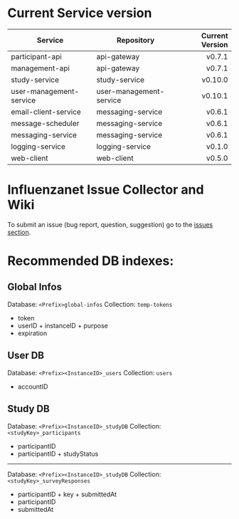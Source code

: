 # Current Service version

| Service        | Repository           | Current Version  |
| -------------- | -------------------- | ----------------:|
| participant-api      | api-gateway | v0.7.1 |
| management-api      | api-gateway | v0.7.1 |
| study-service      | study-service | v0.10.0 |
| user-management-service      | user-management-service | v0.10.1 |
| email-client-service      | messaging-service | v0.6.1 |
| message-scheduler      | messaging-service | v0.6.1 |
| messaging-service      | messaging-service | v0.6.1 |
| logging-service      | logging-service | v0.1.0 |
| web-client      | web-client | v0.5.0 |


# Influenzanet Issue Collector and Wiki

To submit an issue (bug report, question, suggestion) go to the [issues section](https://github.com/influenzanet/influenzanet/issues).

# Recommended DB indexes:

## Global Infos
Database: 
```<Prefix>global-infos```
Collection: 
```temp-tokens```

- token
- userID + instanceID + purpose
- expiration

## User DB
Database: 
```<Prefix><InstanceID>_users```
Collection: 
```users```

- accountID

## Study DB
Database: 
```<Prefix><InstanceID>_studyDB```
Collection: 
```<studyKey>_participants```

- participantID
- participantID + studyStatus

---

Database: 
```<Prefix><InstanceID>_studyDB```
Collection: 
```<studyKey>_surveyResponses```

- participantID + key + submittedAt
- participantID
- submittedAt

